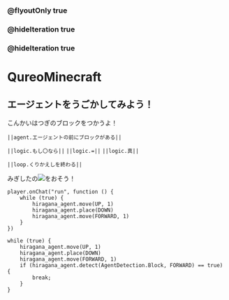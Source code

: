 ### @flyoutOnly true
### @hideIteration true
### @hideIteration true
# QureoMinecraft

## エージェントをうごかしてみよう！

こんかいはつぎのブロックをつかうよ！

``||agent.エージェントの前にブロックがある||``

``||logic.もし〇なら||``
``||logic.=||``
``||logic.真||``

``||loop.くりかえしを終わる||``

みぎしたの![](https://raw.githubusercontent.com/camp-minecraft/TechkidsCampTutorial/master/images/playbutton.png)をおそう！

```template
player.onChat("run", function () {
    while (true) {
        hiragana_agent.move(UP, 1)
        hiragana_agent.place(DOWN)
        hiragana_agent.move(FORWARD, 1)
    }
})
```

```ghost
while (true) {
    hiragana_agent.move(UP, 1)
    hiragana_agent.place(DOWN)
    hiragana_agent.move(FORWARD, 1)
    if (hiragana_agent.detect(AgentDetection.Block, FORWARD) == true) {
        break;
    }
}

```